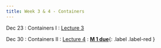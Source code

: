 ```yaml
---
title: Week 3 & 4 - Containers
---
```


Dec 23
: Containers I
  : [Lecture 3](../assets/lectures/lecture3/03_containers_part1.pdf)

Dec 30
: Containers II
  : [Lecture 4](../assets/lectures/lecture4/02_containers_part2.pdf)
: [**M 1 due**](https://pwdomination.github.io/AI-5/milestone1/){: .label .label-red }
